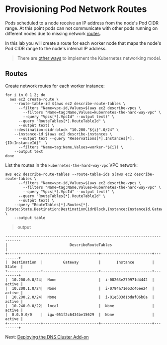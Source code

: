 # Provisioning Pod Network Routes

Pods scheduled to a node receive an IP address from the node's Pod CIDR range. At this point pods can not communicate with other pods running on different nodes due to missing network [routes](https://docs.aws.amazon.com/vpc/latest/userguide/VPC_Route_Tables.html).

In this lab you will create a route for each worker node that maps the node's Pod CIDR range to the node's internal IP address.

> There are [other ways](https://kubernetes.io/docs/concepts/cluster-administration/networking/#how-to-achieve-this) to implement the Kubernetes networking model.

## Routes

Create network routes for each worker instance:

```
for i in 0 1 2; do
  aws ec2 create-route \
    --route-table-id $(aws ec2 describe-route-tables \
      --filters "Name=vpc-id,Values=$(aws ec2 describe-vpcs \
        --filters "Name=tag:Name,Values=kubernetes-the-hard-way-vpc" \
        --query "Vpcs[*].VpcId" --output text)" \
      --query "RouteTables[*].RouteTableId" \
      --output text) \
    --destination-cidr-block "10.200."${i}".0/24" \
    --instance-id $(aws ec2 describe-instances \
      --output text --query "Reservations[*].Instances[*].{ID:InstanceId}"  \
	  --filters "Name=tag:Name,Values=worker-"${i}) \
    --output text
done 
```

List the routes in the `kubernetes-the-hard-way-vpc` VPC network:

```
aws ec2 describe-route-tables --route-table-ids $(aws ec2 describe-route-tables \
      --filters "Name=vpc-id,Values=$(aws ec2 describe-vpcs \
        --filters "Name=tag:Name,Values=kubernetes-the-hard-way-vpc" \
        --query "Vpcs[*].VpcId" --output text)" \
      --query "RouteTables[*].RouteTableId" \
      --output text) \
	--query "RouteTables[*].Routes[*].{State:State,Destination:DestinationCidrBlock,Instance:InstanceId,Gateway:GatewayId}" \
	--output table
```

> output

```
-----------------------------------------------------------------------------
|                            DescribeRouteTables                            |
+---------------+-------------------------+-----------------------+---------+
|  Destination  |         Gateway         |       Instance        |  State  |
+---------------+-------------------------+-----------------------+---------+
|  10.200.0.0/24|  None                   |  i-08263e279971d4442  |  active |
|  10.200.1.0/24|  None                   |  i-0794a71e63c46ee24  |  active |
|  10.200.2.0/24|  None                   |  i-01e503d1bdaf06b6a  |  active |
|  10.240.0.0/22|  local                  |  None                 |  active |
|  0.0.0.0/0    |  igw-051f2c6434be15629  |  None                 |  active |
+---------------+-------------------------+-----------------------+---------+
```

Next: [Deploying the DNS Cluster Add-on](12-dns-addon.md)
